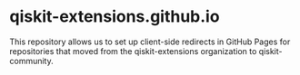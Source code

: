 # qiskit-extensions.github.io

This repository allows us to set up client-side redirects in GitHub Pages for repositories that moved from the qiskit-extensions organization to qiskit-community.
